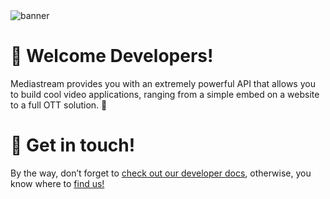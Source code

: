 <img src="https://platform-static.cdn.mdstrm.com/github-banner.png" alt="banner" data-canonical-src="https://platform-static.cdn.mdstrm.com/github-banner.png" style="max-width: 100%;">

#  👋 Welcome Developers! 

Mediastream provides you with an extremely powerful API that allows you to build cool video applications, ranging from a simple embed on a website to a full OTT solution. 🚀

# 💭 Get in touch!

By the way, don’t forget to [check out our developer docs](https://platform.mediastre.am/developer), otherwise, you know where to [find us!](https://www.mediastream.co/en/contact)
